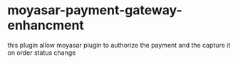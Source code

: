 # moyasar-payment-gateway-enhancment
this plugin allow moyasar plugin to authorize the payment and the capture it on order status change
